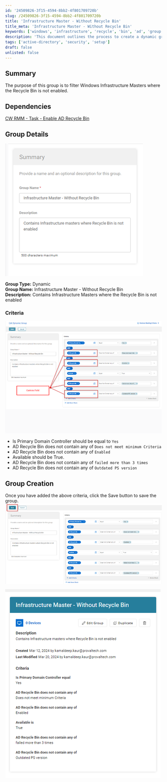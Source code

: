 ```yaml
---
id: '24509826-3f15-4594-8bb2-4f801709720b'
slug: /24509826-3f15-4594-8bb2-4f801709720b
title: 'Infrastructure Master - Without Recycle Bin'
title_meta: 'Infrastructure Master - Without Recycle Bin'
keywords: ['windows', 'infrastructure', 'recycle', 'bin', 'ad', 'group', 'criteria']
description: 'This document outlines the process to create a dynamic group in ConnectWise RMM that filters Infrastructure Masters where the Recycle Bin is not enabled. It includes criteria for the group and dependencies for enabling the AD Recycle Bin.'
tags: ['active-directory', 'security', 'setup']
draft: false
unlisted: false
---
```


## Summary

The purpose of this group is to filter Windows Infrastructure Masters where the Recycle Bin is not enabled.

## Dependencies

[CW RMM - Task - Enable AD Recycle Bin](/docs/bb53445d-532a-4ec4-b4c5-3f8d0610d6f7)

## Group Details

![Image](../../../static/img/Infrastructure-Master---Without-Recycle-Bin/image_1.png)

**Group Type:** Dynamic  
**Group Name:** Infrastructure Master - Without Recycle Bin  
**Description:** Contains Infrastructure Masters where the Recycle Bin is not enabled  

### Criteria

![Image](../../../static/img/Infrastructure-Master---Without-Recycle-Bin/image_2.png)

- Is Primary Domain Controller should be equal to `Yes`
- AD Recycle Bin does not contain any of `Does not meet minimum Criteria`
- AD Recycle Bin does not contain any of `Enabled`
- Available should be True.
- AD Recycle Bin does not contain any of `failed more than 3 times`
- AD Recycle Bin does not contain any of `Outdated PS version`

## Group Creation

Once you have added the above criteria, click the Save button to save the group.  
![Image](../../../static/img/Infrastructure-Master---Without-Recycle-Bin/image_3.png)

![Image](../../../static/img/Infrastructure-Master---Without-Recycle-Bin/image_4.png)



